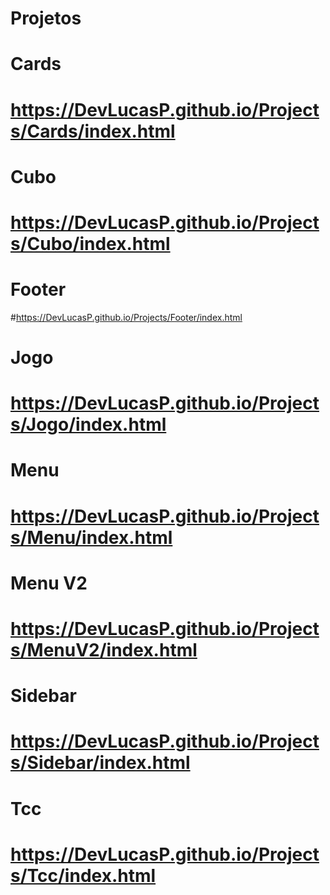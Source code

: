 # Projetos

# Cards
# https://DevLucasP.github.io/Projects/Cards/index.html 

# Cubo
# https://DevLucasP.github.io/Projects/Cubo/index.html

# Footer
#https://DevLucasP.github.io/Projects/Footer/index.html

# Jogo
# https://DevLucasP.github.io/Projects/Jogo/index.html

# Menu
# https://DevLucasP.github.io/Projects/Menu/index.html

# Menu V2
# https://DevLucasP.github.io/Projects/MenuV2/index.html

# Sidebar
# https://DevLucasP.github.io/Projects/Sidebar/index.html

# Tcc
# https://DevLucasP.github.io/Projects/Tcc/index.html
